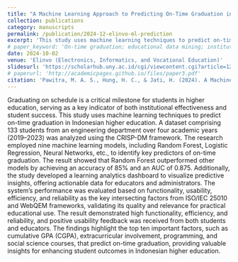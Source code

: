 ```yaml
---
title: "A Machine Learning Approach to Predicting On-Time Graduation in Indonesian Higher Education"
collection: publications
category: manuscripts
permalink: /publication/2024-12-elinvo-ml-prediction
excerpt: 'This study uses machine learning techniques to predict on-time graduation in Indonesian higher education.'
# paper_keyword: 'On-time graduation; educational data mining; institutional research; learning analytics dashboard; machine learning'
date: 2024-10-02
venue: 'Elinvo (Electronics, Informatics, and Vocational Education)'
slidesurl: 'https://scholarhub.uny.ac.id/cgi/viewcontent.cgi?article=1218&context=elinvo'
# paperurl: 'http://academicpages.github.io/files/paper3.pdf'
citation: 'Pawitra, M. A. S., Hung, H. C., & Jati, H. (2024). A Machine Learning Approach to Predicting On-Time Graduation in Indonesian Higher Education. <i>Elinvo (Electronics, Informatics, and Vocational Education), 9</i>(2), 294-308. https://doi.org/10.21831/elinvo.v9i2.77052'
---
```


Graduating on schedule is a critical milestone for students in higher education, serving as a key indicator of both institutional effectiveness and student success. This study uses machine learning techniques to predict on-time graduation in Indonesian higher education. A dataset comprising 133 students from an engineering department over four academic years (2019–2023) was analyzed using the CRISP-DM framework. The research employed nine machine learning models, including Random Forest, Logistic Regression, Neural Networks, etc., to identify key predictors of on-time graduation. The result showed that Random Forest outperformed other models by achieving an accuracy of 85% and an AUC of 0.875. Additionally, the study developed a learning analytics dashboard to visualize predictive insights, offering actionable data for educators and administrators. The system’s performance was evaluated based on functionality, usability, efficiency, and reliability as the key intersecting factors from ISO/IEC 25010 and WebQEM frameworks, validating its quality and relevance for practical educational use. The result demonstrated high functionality, efficiency, and reliability, and positive usability feedback was received from both students and educators. The findings highlight the top ten important factors, such as cumulative GPA (CGPA), extracurricular involvement, programming, and social science courses, that predict on-time graduation, providing valuable insights for enhancing student outcomes in Indonesian higher education.
